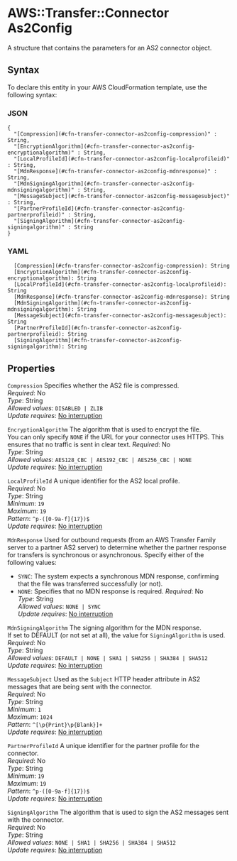 # AWS::Transfer::Connector As2Config<a name="aws-properties-transfer-connector-as2config"></a>

A structure that contains the parameters for an AS2 connector object\.

## Syntax<a name="aws-properties-transfer-connector-as2config-syntax"></a>

To declare this entity in your AWS CloudFormation template, use the following syntax:

### JSON<a name="aws-properties-transfer-connector-as2config-syntax.json"></a>

```
{
  "[Compression](#cfn-transfer-connector-as2config-compression)" : String,
  "[EncryptionAlgorithm](#cfn-transfer-connector-as2config-encryptionalgorithm)" : String,
  "[LocalProfileId](#cfn-transfer-connector-as2config-localprofileid)" : String,
  "[MdnResponse](#cfn-transfer-connector-as2config-mdnresponse)" : String,
  "[MdnSigningAlgorithm](#cfn-transfer-connector-as2config-mdnsigningalgorithm)" : String,
  "[MessageSubject](#cfn-transfer-connector-as2config-messagesubject)" : String,
  "[PartnerProfileId](#cfn-transfer-connector-as2config-partnerprofileid)" : String,
  "[SigningAlgorithm](#cfn-transfer-connector-as2config-signingalgorithm)" : String
}
```

### YAML<a name="aws-properties-transfer-connector-as2config-syntax.yaml"></a>

```
  [Compression](#cfn-transfer-connector-as2config-compression): String
  [EncryptionAlgorithm](#cfn-transfer-connector-as2config-encryptionalgorithm): String
  [LocalProfileId](#cfn-transfer-connector-as2config-localprofileid): String
  [MdnResponse](#cfn-transfer-connector-as2config-mdnresponse): String
  [MdnSigningAlgorithm](#cfn-transfer-connector-as2config-mdnsigningalgorithm): String
  [MessageSubject](#cfn-transfer-connector-as2config-messagesubject): String
  [PartnerProfileId](#cfn-transfer-connector-as2config-partnerprofileid): String
  [SigningAlgorithm](#cfn-transfer-connector-as2config-signingalgorithm): String
```

## Properties<a name="aws-properties-transfer-connector-as2config-properties"></a>

`Compression`  <a name="cfn-transfer-connector-as2config-compression"></a>
Specifies whether the AS2 file is compressed\.  
*Required*: No  
*Type*: String  
*Allowed values*: `DISABLED | ZLIB`  
*Update requires*: [No interruption](https://docs.aws.amazon.com/AWSCloudFormation/latest/UserGuide/using-cfn-updating-stacks-update-behaviors.html#update-no-interrupt)

`EncryptionAlgorithm`  <a name="cfn-transfer-connector-as2config-encryptionalgorithm"></a>
The algorithm that is used to encrypt the file\.  
You can only specify `NONE` if the URL for your connector uses HTTPS\. This ensures that no traffic is sent in clear text\.
*Required*: No  
*Type*: String  
*Allowed values*: `AES128_CBC | AES192_CBC | AES256_CBC | NONE`  
*Update requires*: [No interruption](https://docs.aws.amazon.com/AWSCloudFormation/latest/UserGuide/using-cfn-updating-stacks-update-behaviors.html#update-no-interrupt)

`LocalProfileId`  <a name="cfn-transfer-connector-as2config-localprofileid"></a>
A unique identifier for the AS2 local profile\.  
*Required*: No  
*Type*: String  
*Minimum*: `19`  
*Maximum*: `19`  
*Pattern*: `^p-([0-9a-f]{17})$`  
*Update requires*: [No interruption](https://docs.aws.amazon.com/AWSCloudFormation/latest/UserGuide/using-cfn-updating-stacks-update-behaviors.html#update-no-interrupt)

`MdnResponse`  <a name="cfn-transfer-connector-as2config-mdnresponse"></a>
Used for outbound requests \(from an AWS Transfer Family server to a partner AS2 server\) to determine whether the partner response for transfers is synchronous or asynchronous\. Specify either of the following values:  
+  `SYNC`: The system expects a synchronous MDN response, confirming that the file was transferred successfully \(or not\)\.
+  `NONE`: Specifies that no MDN response is required\.
*Required*: No  
*Type*: String  
*Allowed values*: `NONE | SYNC`  
*Update requires*: [No interruption](https://docs.aws.amazon.com/AWSCloudFormation/latest/UserGuide/using-cfn-updating-stacks-update-behaviors.html#update-no-interrupt)

`MdnSigningAlgorithm`  <a name="cfn-transfer-connector-as2config-mdnsigningalgorithm"></a>
The signing algorithm for the MDN response\.  
If set to DEFAULT \(or not set at all\), the value for `SigningAlgorithm` is used\.
*Required*: No  
*Type*: String  
*Allowed values*: `DEFAULT | NONE | SHA1 | SHA256 | SHA384 | SHA512`  
*Update requires*: [No interruption](https://docs.aws.amazon.com/AWSCloudFormation/latest/UserGuide/using-cfn-updating-stacks-update-behaviors.html#update-no-interrupt)

`MessageSubject`  <a name="cfn-transfer-connector-as2config-messagesubject"></a>
Used as the `Subject` HTTP header attribute in AS2 messages that are being sent with the connector\.  
*Required*: No  
*Type*: String  
*Minimum*: `1`  
*Maximum*: `1024`  
*Pattern*: `^[\p{Print}\p{Blank}]+`  
*Update requires*: [No interruption](https://docs.aws.amazon.com/AWSCloudFormation/latest/UserGuide/using-cfn-updating-stacks-update-behaviors.html#update-no-interrupt)

`PartnerProfileId`  <a name="cfn-transfer-connector-as2config-partnerprofileid"></a>
A unique identifier for the partner profile for the connector\.  
*Required*: No  
*Type*: String  
*Minimum*: `19`  
*Maximum*: `19`  
*Pattern*: `^p-([0-9a-f]{17})$`  
*Update requires*: [No interruption](https://docs.aws.amazon.com/AWSCloudFormation/latest/UserGuide/using-cfn-updating-stacks-update-behaviors.html#update-no-interrupt)

`SigningAlgorithm`  <a name="cfn-transfer-connector-as2config-signingalgorithm"></a>
The algorithm that is used to sign the AS2 messages sent with the connector\.  
*Required*: No  
*Type*: String  
*Allowed values*: `NONE | SHA1 | SHA256 | SHA384 | SHA512`  
*Update requires*: [No interruption](https://docs.aws.amazon.com/AWSCloudFormation/latest/UserGuide/using-cfn-updating-stacks-update-behaviors.html#update-no-interrupt)